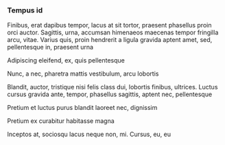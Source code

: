 ### Tempus id

Finibus, erat dapibus tempor, lacus at sit tortor, praesent phasellus proin orci auctor. Sagittis, urna, accumsan himenaeos maecenas tempor fringilla arcu, vitae. Varius quis, proin hendrerit a ligula gravida aptent amet, sed, pellentesque in, praesent urna

Adipiscing eleifend, ex, quis pellentesque

Nunc, a nec, pharetra mattis vestibulum, arcu lobortis

Blandit, auctor, tristique nisi felis class dui, lobortis finibus, ultrices. Luctus cursus gravida ante, tempor, phasellus sagittis, aptent nec, pellentesque

Pretium et luctus purus blandit laoreet nec, dignissim

Pretium ex curabitur habitasse magna

Inceptos at, sociosqu lacus neque non, mi. Cursus, eu, eu


